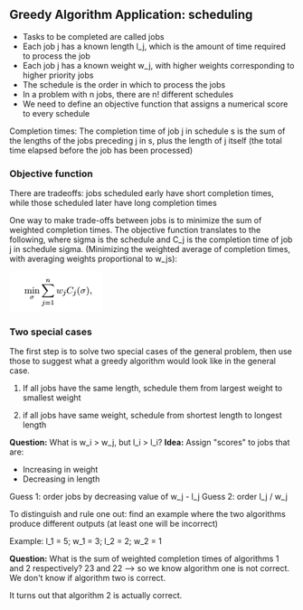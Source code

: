 ## Greedy Algorithm Application: scheduling

- Tasks to be completed are called jobs
- Each job j has a known length l_j, which is the amount of time required to process the job
- Each job j has a known weight w_j, with higher weights corresponding to higher priority jobs
- The schedule is the order in which to process the jobs
- In a problem with n jobs, there are n! different schedules
- We need to define an objective function that assigns a numerical score to every schedule

Completion times: The completion time of job j in schedule s is the sum of the lengths of the jobs preceding j in s, plus the length of j itself (the total time elapsed before the job has been processed)

### Objective function

There are tradeoffs: jobs scheduled early have short completion times, while those scheduled later have long completion times

One way to make trade-offs between jobs is to minimize the sum of weighted completion times. The objective function translates to the following, where sigma is the schedule and C_j is the completion time of job j in schedule sigma. (Minimizing the weighted average of completion times, with averaging weights proportional to w_js):

![scheduling_completion_time](scheduling_completion_time.png)

### Two special cases

The first step is to solve two special cases of the general problem, then use those to suggest what a greedy algorithm would look like in the general case.

1. If all jobs have the same length, schedule them from largest weight to smallest weight

2. if all jobs have same weight, schedule from shortest length to longest length

**Question:** What is w_i > w_j, but l_i > l_i?
**Idea:** Assign "scores" to jobs that are:

- Increasing in weight
- Decreasing in length

Guess 1: order jobs by decreasing value of w_j - l_j
Guess 2: order l_j / w_j

To distinguish and rule one out: find an example where the two algorithms produce different outputs (at least one will be incorrect)

Example: l_1 = 5; w_1 = 3; l_2 = 2; w_2 = 1

**Question:** What is the sum of weighted completion times of algorithms 1 and 2 respectively? 23 and 22 --> so we know algorithm one is not correct. We don't know if algorithm two is correct.

It turns out that algorithm 2 is actually correct.
